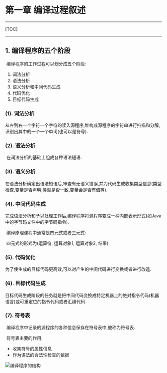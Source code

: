 # 第一章 编译过程叙述

------

[TOC]

------

## 1. 编译程序的五个阶段

​		编译程序的工作过程可以划分成五个阶段:

1.  词法分析
1.  语法分析
1.  语义分析和中间代码生成
1.  代码优化
1.  目标代码生成

### (1). 词法分析

​		从左到右一个字符一个字符的读入源程序,堆构成源程序的字符串进行扫描和分解,识别出其中的一个一个单词(也可以是符号).

### (2). 语法分析

​		在词法分析的基础上组成各种语法短语. 

### (3). 语义分析

​		在语法分析确定出语法短语后,审查有无语义错误,并为代码生成收集类型信息(类型检查,变量是否声明,类型是否一致,变量会是否有值等).

### (4). 中间代码生成

​		完成语法分析和予以处理工作后,编译程序将源程序变成一种内部表示形式(如Java中的字节码文件中的字节码指令).

​		编译原理课程中通常是四元式或者三元式:

​		四元式的形式为(运算符, 运算对象1, 运算对象2, 结果)

### (5). 代码优化

​		为了使生成的目标代码更高效,可以对产生的中间代码进行变换或者进行改造.

### (6). 目标代码生成

​		目标代码生成阶段的任务就是把中间代码变换成特定机器上的绝对指令代码(机器语言)或可重定位的指令代码或者汇编代码.

### (7). 符号表

​		编译程序中记录的源程序的各种信息保存在符号表中,被称为符号表.

​		符号表主要的作用:

-   收集符号的属性信息
-   作为语法的合法性检查的依据

![编译程序的结构](http://benjaminlee.cn:8989/hello/images/1568725284459.png)